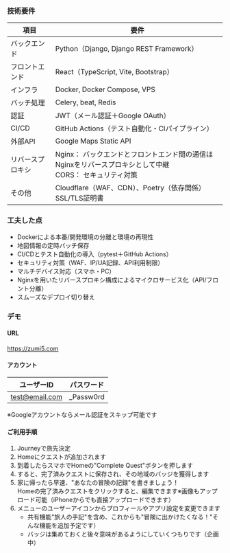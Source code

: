### 技術要件


| 項目 | 要件 |
| --- | --- |
| バックエンド | Python（Django, Django REST Framework） |
| フロントエンド | React（TypeScript, Vite, Bootstrap） |
| インフラ | Docker, Docker Compose, VPS |
| バッチ処理 | Celery, beat, Redis |
| 認証 | JWT（メール認証＋Google OAuth） |
| CI/CD | GitHub Actions（テスト自動化・CIパイプライン） |
| 外部API | Google Maps Static API |
| リバースプロキシ | Nginx： バックエンドとフロントエンド間の通信はNginxをリバースプロキシとして中継<br>CORS： セキュリティ対策 |
| その他 | Cloudflare（WAF、CDN）、Poetry（依存関係）<br>SSL/TLS証明書 |

### 工夫した点
- Dockerによる本番/開発環境の分離と環境の再現性
- 地図情報の定時バッチ保存
- CI/CDとテスト自動化の導入（pytest＋GitHub Actions）
- セキュリティ対策（WAF、IP/UA記録、API利用制限）
- マルチデバイス対応（スマホ・PC）
- Nginxを用いたリバースプロキシ構成によるマイクロサービス化（API/フロント分離）
- スムーズなデプロイ切り替え

### デモ

#### URL
https://zumi5.com

#### アカウント
| ユーザーID | パスワード |
| --- | --- |
| test@email.com | _Passw0rd |
※Googleアカウントならメール認証をスキップ可能です

#### ご利用手順
1. Journeyで旅先決定
2. Homeにクエストが追加されます
3. 到着したらスマホでHomeの"Complete Quest"ボタンを押します
4. すると、完了済みクエストに保存され、その地域のバッジを獲得します
5. 家に帰ったら早速、"あなたの冒険の記録"を書きましょう！<br>Homeの完了済みクエストをクリックすると、編集できます※画像もアップロード可能（iPhoneからでも直接アップロードできます）
6. メニューのユーザーアイコンからプロフィールやアプリ設定を変更できます
   - 共有機能"旅人の手記"を含め、これからも"冒険に出かけたくなる！"そんな機能を追加予定です）<br>
   - バッジは集めておくと後々意味があるようにしていくつもりです（企画中）
